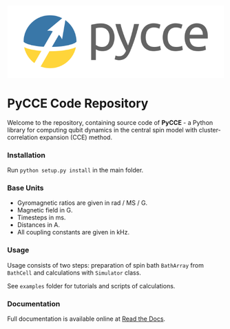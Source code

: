 
![image](docs/source/logo.png)
# PyCCE Code Repository
Welcome to the repository, containing source code of **PyCCE** - a Python library for computing qubit dynamics
in the central spin model with cluster-correlation expansion (CCE) method.

### Installation
Run 
`python setup.py install`
in the main folder.

### Base Units

* Gyromagnetic ratios are given in rad / MS / G.
* Magnetic field in G.
* Timesteps in ms. 
* Distances in A.
* All coupling constants are given in kHz.


### Usage

Usage consists of two steps: preparation of spin bath `BathArray` from `BathCell` and calculations with `Simulator` class.

See `examples` folder for tutorials and scripts of calculations.

### Documentation

Full documentation is available online at [Read the Docs](https://pycce.readthedocs.io/en/latest/). 

